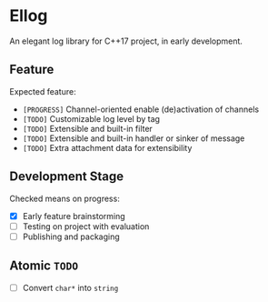 # Ellog
An elegant log library for C++17 project, in early development.

## Feature
Expected feature:
* `[PROGRESS]` Channel-oriented enable (de)activation of channels
* `[TODO]` Customizable log level by tag
* `[TODO]` Extensible and built-in filter
* `[TODO]` Extensible and built-in handler or sinker of message
* `[TODO]` Extra attachment data for extensibility

## Development Stage
Checked means on progress:
* [x] Early feature brainstorming
* [ ] Testing on project with evaluation
* [ ] Publishing and packaging

## Atomic `TODO`
* [ ] Convert `char*` into `string`
